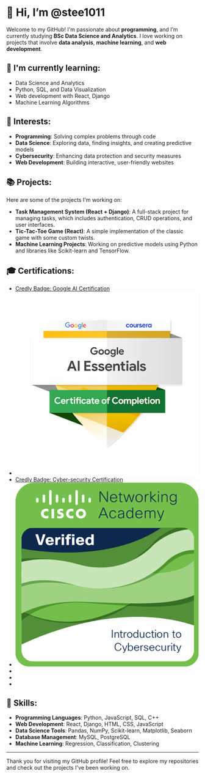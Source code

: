 # 👋 Hi, I’m @stee1011

Welcome to my GitHub! I'm passionate about **programming**, and I’m currently studying **BSc Data Science and Analytics**. I love working on projects that involve **data analysis**, **machine learning**, and **web development**.

## 🌱 I'm currently learning:
- Data Science and Analytics
- Python, SQL, and Data Visualization
- Web development with React, Django
- Machine Learning Algorithms

## 👀 Interests:
- **Programming**: Solving complex problems through code
- **Data Science**: Exploring data, finding insights, and creating predictive models
- **Cybersecurity**: Enhancing data protection and security measures
- **Web Development**: Building interactive, user-friendly websites

## 📚 Projects:
Here are some of the projects I'm working on:

- **Task Management System (React + Django)**: A full-stack project for managing tasks, which includes authentication, CRUD operations, and user interfaces.
- **Tic-Tac-Toe Game (React)**: A simple implementation of the classic game with some custom twists.
- **Machine Learning Projects**: Working on predictive models using Python and libraries like Scikit-learn and TensorFlow.

## 🎓 Certifications:
- [Credly Badge: Google AI Certification](https://credly.com/badges/f81ae855-0320-4fb4-a31a-d61ef560f39d/public_url)
- ![My Logo](google-ai-essentials.png)
- [Credly Badge: Cyber-security Certification](https://www.credly.com/badges/9aeae290-2be7-4f92-9a57-444c9bd0a963/public_url)
- ![My Logo](introduction-to-cybersecurity.png)
- 
- 
- 


## 💼 Skills:
- **Programming Languages**: Python, JavaScript, SQL, C++
- **Web Development**: React, Django, HTML, CSS, JavaScript
- **Data Science Tools**: Pandas, NumPy, Scikit-learn, Matplotlib, Seaborn
- **Database Management**: MySQL, PostgreSQL
- **Machine Learning**: Regression, Classification, Clustering



---

Thank you for visiting my GitHub profile! Feel free to explore my repositories and check out the projects I've been working on.


